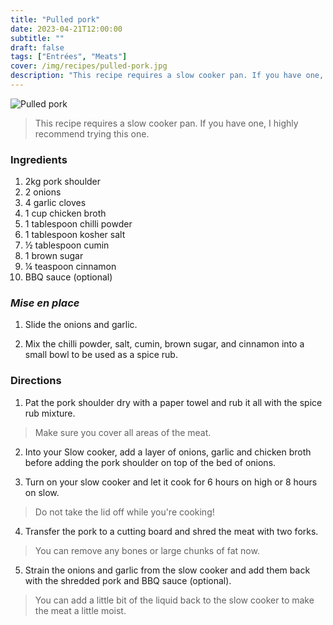 ```yaml
---
title: "Pulled pork"
date: 2023-04-21T12:00:00
subtitle: ""
draft: false
tags: ["Entrées", "Meats"]
cover: /img/recipes/pulled-pork.jpg
description: "This recipe requires a slow cooker pan. If you have one, I highly recommend trying this one."
---
```


<div class="my-flexbox row-collapse center basic-gap" >
  <div>
    <img src="/img/recipes/pulled-pork.jpg" alt="Pulled pork" class="cover-img">
  </div>
  <div>
    <blockquote>
      This recipe requires a slow cooker pan. If you have one, I highly recommend trying this one.
    </blockquote>
  </div>
</div>

### Ingredients

1. 2kg pork shoulder
2. 2 onions
4. 4 garlic cloves
5. 1 cup chicken broth
6. 1 tablespoon chilli powder
7. 1 tablespoon kosher salt
7. ½ tablespoon cumin  
8. 1 brown sugar
9. ¼ teaspoon cinnamon
10. BBQ sauce (optional)

### _Mise en place_

1. Slide the onions and garlic.

2. Mix the chilli powder, salt, cumin, brown sugar, and cinnamon into a small bowl to be used as a spice rub.

### Directions

1. Pat the pork shoulder dry with a paper towel and rub it all with the spice rub mixture.

> Make sure you cover all areas of the meat.

2. Into your Slow cooker, add a layer of onions, garlic and chicken broth before adding the pork shoulder on top of the bed of onions.

3. Turn on your slow cooker and let it cook for 6 hours on high or 8 hours on slow.

> Do not take the lid off while you're cooking!

4. Transfer the pork to a cutting board and shred the meat with two forks.

> You can remove any bones or large chunks of fat now.

5. Strain the onions and garlic from the slow cooker and add them back with the shredded pork and BBQ sauce (optional).

> You can add a little bit of the liquid back to the slow cooker to make the meat a little moist.
